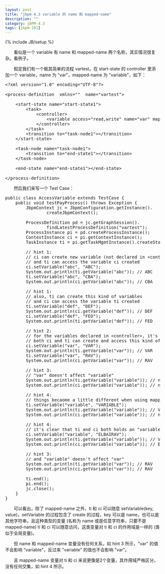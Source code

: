 ```yaml
---
layout: post
title: "jbpm 4.3 variable 的 name 和 mapped-name"
description: ""
category: jBPM-4.3
tags: [jbpm-101]
---
```

{% include JB/setup %}

　　看似是一个 variable 有 name 和 mapped-name 两个名称，其实情况很复杂。看例子。  

　　假定我们有一个极其简单的流程 vartest。在 start-state 的 controller 里添加一个 variable，name 为 "var"，mapped-name 为 "variable"，如下：

<pre class="prettyprint linenums">
&lt;?xml version="1.0" encoding="UTF-8"?&gt;  
  
&lt;process-definition  xmlns=""  name="vartest"&gt;  
  
	&lt;start-state name="start-state1"&gt;  
		&lt;task&gt;  
			&lt;controller&gt;  
				&lt;variable access="read,write" name="var" mapped-name="variable"&gt;&lt;/variable&gt;  
			&lt;/controller&gt;  
		&lt;/task&gt;  
		&lt;transition to="task-node1"&gt;&lt;/transition&gt;  
	&lt;/start-state&gt;  
  
	&lt;task-node name="task-node1"&gt;   
		&lt;transition to="end-state1"&gt;&lt;/transition&gt;  
	&lt;/task-node&gt;  
  
	&lt;end-state name="end-state1"&gt;&lt;/end-state&gt;  
  
&lt;/process-definition&gt;
</pre>

　　然后我们来写一个 Test Case：
	
<pre class="prettyprint linenums">
public class AccessVariable extends TestCase {
	public void testPayProcess() throws Exception {  
        JbpmContext jc = JbpmConfiguration.getInstance().  
                createJbpmContext();  
          
        ProcessDefinition pd = jc.getGraphSession().  
                findLatestProcessDefinition("vartest");  
        ProcessInstance pi = pd.createProcessInstance();  
        ContextInstance ci = pi.getContextInstance();  
        TaskInstance ti = pi.getTaskMgmtInstance().createStartTaskInstance()  
          
        // hint 1:  
        // ci can create new variable (not declared in &lt;controller&gt;)  
        // and ti can access the variable ci created  
        ci.setVariable("abc", "ABC");  
        System.out.println(ti.getVariable("abc")); // ABC  
        ti.setVariable("abc", "CBA");  
        System.out.println(ci.getVariable("abc")); // CBA  
      
        // hint 1:     
        // also, ti can create this kind of variables  
        // and ci can access the variable ti created  
        ti.setVariable("def", "DEF");  
        System.out.println(ci.getVariable("def")); // DEF      
        ci.setVariable("def", "FED");  
        System.out.println(ti.getVariable("def")); // FED  
          
        // hint 2:         
        // for the variables declared in &lt;controller&gt;, it's the same situation  
        // both ci and ti can create and access this kind of variable  
        ci.setVariable("var", "VAR");  
        System.out.println(ti.getVariable("var")); // VAR  
        ti.setVariable("var", "RAV");  
        System.out.println(ci.getVariable("var")); // RAV  
  
        // hint 3:     
        // "var" doesn't affect "variable"  
        System.out.println(ti.getVariable("variable")); // null  
        System.out.println(ci.getVariable("variable")); // null  
  
        // hint 4:     
        // things becaome a little different when using mapped-name  
        ti.setVariable("variable", "VARIABLE");  
        System.out.println(ti.getVariable("variable")); // VARIABLE  
        System.out.println(ci.getVariable("variable")); // null  
      
        // hint 4:     
        // it's clear that ti and ci both holds an "variable", respectively  
        ci.setVariable("variable", "ELBAIRAV");  
        System.out.println(ti.getVariable("variable")); // VARIABLE  
        System.out.println(ci.getVariable("variable")); // ELBAIRAV  
  
        // hint 3:     
        // and "variable" doesn't affect "var"  
        System.out.println(ti.getVariable("var")); // RAV  
        System.out.println(ci.getVariable("var")); // RAV  
              
        ti.end();  
        pi.end();  
        jc.close();  
    }
}
</pre>

　　可以看出，除了 mapped-name 之外，ti 和 ci 可以随意 setVariable(key, value)，setVariable 的过程包含了 create 的过程，key 可以是 name，也可以是其他字符串，且这种类型的变量 (名称为 name 或是任意字符串，只要不是 mapped-name) ti 和 ci 可以随意访问，这类变量对 ti 和 ci 的作用域是一样的 (类似于全局变量)。  

　　但 name 和 mapped-name 变量没有任何关系，如 hint 3 所示，"var" 的值不会影响 "variable"，反过来 "variable" 的值也不会影响 "var"。  

　　且 mapped-name 变量对 ti 和 ci 来说更像是2个变量，其作用域严格区分，没有任何交集，如 hint 4 所示。  